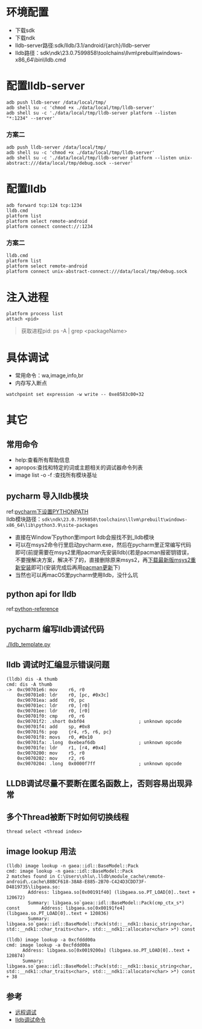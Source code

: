 # 环境配置
- 下载sdk
- 下载ndk
- lldb-server路径:sdk/lldb/3.1/android/{arch}/lldb-server
- lldb路径：sdk\ndk\23.0.7599858\toolchains\llvm\prebuilt\windows-x86_64\bin\lldb.cmd
# 配置lldb-server
```
adb push lldb-server /data/local/tmp/
adb shell su -c 'chmod +x ./data/local/tmp/lldb-server'
adb shell su -c './data/local/tmp/lldb-server platform --listen "*:1234" --server'
```
### 方案二
```
adb push lldb-server /data/local/tmp/
adb shell su -c 'chmod +x ./data/local/tmp/lldb-server'
adb shell su -c './data/local/tmp/lldb-server platform --listen unix-abstract:///data/local/tmp/debug.sock --server'
```
# 配置lldb
```
adb forward tcp:124 tcp:1234
lldb.cmd
platform list
platform select remote-android
platform connect connect://:1234
```
### 方案二
```
lldb.cmd
platform list
platform select remote-android
platform connect unix-abstract-connect:///data/local/tmp/debug.sock
```
# 注入进程
```
platform process list
attach <pid>
```
> 获取进程pid: ps -A | grep \<packageName\>

# 具体调试
- 常用命令：wa,image,info,br
- 内存写入断点
```
watchpoint set expression -w write -- 0xe8583c00+32
```
# 其它
## 常用命令
- help:查看所有帮助信息
- apropos:查找和特定的词或主题相关的调试器命令列表
- image list -o -f :查找所有模块基址
## pycharm 导入lldb模块
ref:[pycharm下设置PYTHONPATH](https://blog.csdn.net/weixin_41698305/article/details/90902427)  
lldb模块路径：`sdk\ndk\23.0.7599858\toolchains\llvm\prebuilt\windows-x86_64\lib\python3.9\site-packages` 
- 直接在Window下python里import lldb会报找不到_lldb模块
- 可以在msys2命令行里启动pycharm.exe，然后在pycharm里正常编写代码即可(前提需要在msys2里用pacman先安装lldb)(若是pacman报密钥错误，不要搜解决方案，解决不了的，直接删除原来msys2，再[下载最新版msys2重新安装](https://www.msys2.org/)即可)(安装完成后再用[pacman更新](https://kaosx.us/docs/pacman/)下)
- 当然也可以再macOS里pycharm使用lldb，没什么坑
## python api for lldb
ref:[python-reference](https://lldb.llvm.org/use/python-reference.html)
## pycharm 编写lldb调试代码
[./lldb_template.py](./lldb_template.py)
## lldb 调试时汇编显示错误问题
```
(lldb) dis -A thumb
cmd: dis -A thumb
->  0xc90701e6: mov    r6, r0
    0xc90701e8: ldr    r0, [pc, #0x3c]
    0xc90701ea: add    r0, pc
    0xc90701ec: ldr    r0, [r0]
    0xc90701ee: ldr    r0, [r0]
    0xc90701f0: cmp    r0, r6
    0xc90701f2: .short 0xbf04                    ; unknown opcode
    0xc90701f4: add    sp, #0x8
    0xc90701f6: pop    {r4, r5, r6, pc}
    0xc90701f8: movs   r0, #0x10
    0xc90701fa: .long  0xebeaf6db                ; unknown opcode
    0xc90701fe: ldr    r1, [r4, #0x4]
    0xc9070200: mov    r5, r0
    0xc9070202: mov    r2, r6
    0xc9070204: .long  0x0000f7ff                ; unknown opcode

```
## LLDB调试尽量不要断在匿名函数上，否则容易出现异常
## 多个Thread被断下时如何切换线程
```
thread select <thread index>
```
## image lookup 用法
```
(lldb) image lookup -n gaea::idl::BaseModel::Pack
cmd: image lookup -n gaea::idl::BaseModel::Pack
2 matches found in C:\Users\shlu\.lldb\module_cache\remote-android\.cache\88BCF618-38A8-E885-2B70-C424D3CDD73F-D4819735\libgaea.so:
        Address: libgaea.so[0x00191f40] (libgaea.so.PT_LOAD[0]..text + 120672)
        Summary: libgaea.so`gaea::idl::BaseModel::Pack(cmp_ctx_s*) const        Address: libgaea.so[0x00191fe4] (libgaea.so.PT_LOAD[0]..text + 120836)
        Summary: libgaea.so`gaea::idl::BaseModel::Pack(std::__ndk1::basic_string<char, std::__ndk1::char_traits<char>, std::__ndk1::allocator<char> >*) const

```
```
(lldb) image lookup -a 0xcfddd00a
cmd: image lookup -a 0xcfddd00a
      Address: libgaea.so[0x0019200a] (libgaea.so.PT_LOAD[0]..text + 120874)
      Summary: libgaea.so`gaea::idl::BaseModel::Pack(std::__ndk1::basic_string<char, std::__ndk1::char_traits<char>, std::__ndk1::allocator<char> >*) const + 38

```
## 参考
- [远程调试](https://lldb.llvm.org/use/remote.html)
- [lldb调试命令](https://lldb.llvm.org/use/map.html)
